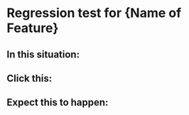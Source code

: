 # Regression test for {Name of Feature}

## In this situation:

## Click this:

## Expect this to happen:
